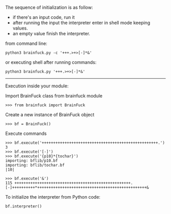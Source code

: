 The sequence of initialization is as follow:
- if there's an input code, run it
- after running the input the interpreter enter in 
  shell mode keeping values.
- an empty value finish the interpreter.

from command line:

```
python3 brainfuck.py -c '+++.>+>[-]*&'

```

or executing shell after running commands:

```
python3 brainfuck.py '+++.>+>[-]*&'
```

---

Execution inside your module:

Import BrainFuck class from brainfuck module

```
>>> from brainfuck import BrainFuck

```

Create a new instance of BrainFuck object

```
>>> bf = BrainFuck()

```

Execute commands

```
>>> bf.execute('+++++++++++++++++++++++++++++++++++++++++++++++++++.')
3
>>> bf.execute('[-]')
>>> bf.execute('{p10}*{tochar}')
importing: bflib/p10.bf
importing: bflib/tochar.bf
|10|

>>> bf.execute('&')
115 +++++++++++++++++++++++++++++++++++++++++++++++++++.[-]++++++++++*++++++++++++++++++++++++++++++++++++++++++++++++&

```

To initialize the interpreter from Python code:
```
bf.interpreter()

```
